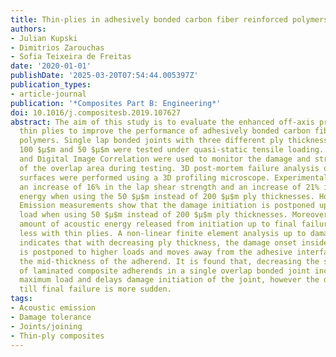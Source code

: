 ```yaml
---
title: Thin-plies in adhesively bonded carbon fiber reinforced polymers
authors:
- Julian Kupski
- Dimitrios Zarouchas
- Sofia Teixeira de Freitas
date: '2020-01-01'
publishDate: '2025-03-20T07:54:44.005397Z'
publication_types:
- article-journal
publication: '*Composites Part B: Engineering*'
doi: 10.1016/j.compositesb.2019.107627
abstract: The aim of this study is to evaluate the enhanced off-axis properties of
  thin plies to improve the performance of adhesively bonded carbon fiber reinforced
  polymers. Single lap bonded joints with three different ply thicknesses of 200 $μ$m,
  100 $μ$m and 50 $μ$m were tested under quasi-static tensile loading. Acoustic Emission
  and Digital Image Correlation were used to monitor the damage and strain evolution
  of the overlap area during testing. 3D post-mortem failure analysis of the fracture
  surfaces were performed using a 3D profiling microscope. Experimental results show
  an increase of 16% in the lap shear strength and an increase of 21% in the strain
  energy when using the 50 $μ$m instead of 200 $μ$m ply thicknesses. However, Acoustic
  Emission measurements show that the damage initiation is postponed up to a 47% higher
  load when using 50 $μ$m instead of 200 $μ$m ply thicknesses. Moreover, the total
  amount of acoustic energy released from initiation up to final failure was significantly
  less with thin plies. A non-linear finite element analysis up to damage initiation
  indicates that with decreasing ply thickness, the damage onset inside the composite
  is postponed to higher loads and moves away from the adhesive interface towards
  the mid-thickness of the adherend. It is found that, decreasing the single ply thickness
  of laminated composite adherends in a single overlap bonded joint increases the
  maximum load and delays damage initiation of the joint, however the damage progression
  till final failure is more sudden.
tags:
- Acoustic emission
- Damage tolerance
- Joints/joining
- Thin-ply composites
---
```

